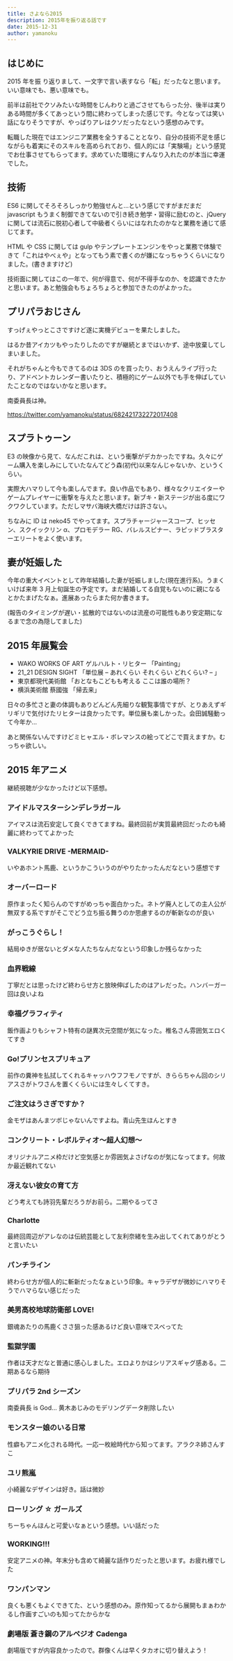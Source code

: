 ```yaml
---
title: さよなら2015
description: 2015年を振り返る話です
date: 2015-12-31
author: yamanoku
---
```


## はじめに

2015 年を振
り返りまして、一文字で言い表すなら「転」だったなと思います。いい意味でも、悪い意味でも。

前半は前社でクソみたいな時間をじんわりと過ごさせてもらった分、後半は実りある時間が多くてあっという間に終わってしまった感じです。今となっては笑い話になりそうですが、やっぱりアレはクソだったなという感想のみです。

転職した現在ではエンジニア業務を全うすることとなり、自分の技術不足を感じながらも着実にそのスキルを高められており、個人的には「実験場」という感覚でお仕事させてもらってます。求めていた環境にすんなり入れたのが本当に幸運でした。

## 技術

ES6 に関してそろそろしっかり勉強せんと…という感じですがまだまだ javascript もうまく制御できてないので引き続き勉学・習得に励むのと、jQuery に関しては流石に脱初心者して中級者くらいにはなれたのかなと業務を通じて感じてます。

HTML や CSS に関しては gulp やテンプレートエンジンをやっと業務で体験できて「これはやべぇや」となってもう素で書くのが嫌になっちゃうくらいになりました。(書きますけど)

技術面に関してはこの一年で、何が得意で、何が不得手なのか、を認識できたかと思います。あと勉強会もちょろちょろと参加できたのがよかった。

## プリパラおじさん

すっげぇやっとこさですけど遂に実機デビューを果たしました。

はるか昔アイカツもやったりしたのですが継続とまではいかず、途中放棄してしまいました。

それがちゃんと今もできてるのは 3DS のを買ったり、おうえんライブ行ったり、アドベントカレンダー書いたりと、積極的にゲーム以外でも手を伸ばしていたことなのではないかなと思います。

南委員長は神。

https://twitter.com/yamanoku/status/682421732272017408

## スプラトゥーン

E3 の映像から見て、なんだこれは、という衝撃がデカかったですね。久々にゲーム購入を楽しみにしていたなんてどう森(初代)以来なんじゃないか、というくらい。

実際大ハマりして今も楽しんでます。良い作品でもあり、様々なクリエイターやゲームプレイヤーに衝撃を与えたと思います。新ブキ・新ステージが出る度にワクワクしています。ただしマサバ海峡大橋だけは許さない。

ちなみに ID は neko45 でやってます。スプラチャージャースコープ、ヒッセン、スクイックリン α、プロモデラー RG、バレルスピナー、ラピッドブラスターエリートをよく使います。

## 妻が妊娠した

今年の重大イベントとして昨年結婚した妻が妊娠しました(現在進行系)。うまくいけば来年 3 月上旬誕生の予定です。まだ結婚してる自覚もないのに親になるとかたまげたなぁ。進展あったらまた何か書きます。

(報告のタイミングが遅い・拡散的ではないのは流産の可能性もあり安定期になるまで念の為隠してました)

## 2015 年展覧会

- WAKO WORKS OF ART ゲルハルト・リヒター 「Painting」
- 21_21 DESIGN SIGHT 「単位展 – あれくらい それくらい どれくらい? – 」
- 東京都現代美術館 「おとなもこどもも考える ここは誰の場所？
- 横浜美術館 蔡國強 「帰去来」

日々の多忙さと妻の体調もありどんどん先細りな観覧事情ですが、とりあえずギリギリで気付けたリヒターは良かったです。単位展も楽しかった。会田誠騒動って今年か…

あと関係ないんですけどミヒャエル・ボレマンスの絵ってどこで買えますか。むっちゃ欲しい。

## 2015 年アニメ

継続視聴が少なかったけど以下感想。

### アイドルマスターシンデレラガール

アイマスは流石安定して良くできてますね。最終回前が実質最終回だったのも綺麗に終わっててよかった

### VALKYRIE DRIVE -MERMAID-

いやあホント馬鹿、というかこういうのがやりたかったんだなという感想です

### オーバーロード

原作まったく知らんのですがめっちゃ面白かった。ネトゲ廃人としての主人公が無双する系ですがそこでどう立ち振る舞うのか思慮するのが斬新なのが良い

### がっこうぐらし！

結局ゆきが居ないとダメな人たちなんだなという印象しか残らなかった

### 血界戦線

丁寧だとは思ったけど終わらせ方と放映伸ばしたのはアレだった。ハンバーガー回は良いよね

### 幸福グラフィティ

飯作画よりもシャフト特有の謎異次元空間が気になった。椎名さん雰囲気エロくてすき

### Go!プリンセスプリキュア

前作の糞神を払拭してくれるキャッハウフフモノですが、きららちゃん回のシリアスさがトワさんを置くくらいには生々しくてすき。

### ご注文はうさぎですか？

金モザはあんまツボじゃないんですよね。青山先生ほんとすき

### コンクリート・レボルティオ〜超人幻想〜

オリジナルアニメ枠だけど空気感とか雰囲気よさげなのが気になってます。何故か最近観れてない

### 冴えない彼女の育て方

どう考えても詩羽先輩だろうがお前ら。二期やるってさ

### Charlotte

最終回周辺がアレなのは伝統芸能として友利奈緒を生み出してくれてありがとうと言いたい

### パンチライン

終わらせ方が個人的に斬新だったなぁという印象。キャラデザが微妙にハマりそうでハマらない感じだった

### 美男高校地球防衛部 LOVE!

銀魂あたりの馬鹿くささ狙った感あるけど良い意味でスベってた

### 監獄学園

作者は天才だなと普通に感心しました。エロよりかはシリアスギャグ感ある。二期あるなら期待

### プリパラ 2nd シーズン

南委員長 is God… 黄木あじみのモデリングデータ削除したい

### モンスター娘のいる日常

性癖もアニメ化される時代。一応一枚絵時代から知ってます。アラクネ姉さんすこ

### ユリ熊嵐

小綺麗なデザインは好き。話は微妙

### ローリング ☆ ガールズ

ちーちゃんほんと可愛いなぁという感想。いい話だった

### WORKING!!!

安定アニメの神。年末分も含めて綺麗な話作りだったと思います。お疲れ様でした

### ワンパンマン

良くも悪くもよくできてた、という感想のみ。原作知ってるから展開もまぁわかるし作画すごいのも知ってたからかな

### 劇場版 蒼き鋼のアルペジオ Cadenga

劇場版ですが内容良かったので。群像くんは早くタカオに切り替えよう！
